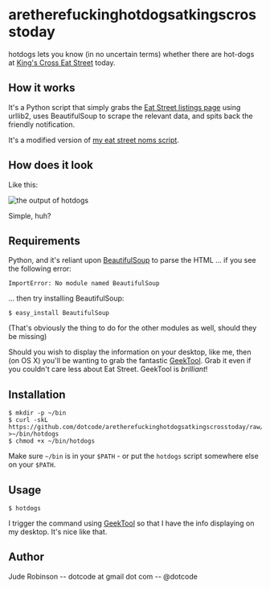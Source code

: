 aretherefuckinghotdogsatkingscrosstoday
==========
hotdogs lets you know (in no uncertain terms) whether there are hot-dogs at [King's Cross Eat Street](http://www.eat.st/) today.
	
	
How it works
------------
It's a Python script that simply grabs the [Eat Street listings page](http://www.eat.st/kings-cross/) using urllib2, uses BeautifulSoup to scrape the relevant data, and spits back the friendly notification.

It's a modified version of [my eat street noms script](https://github.com/dotcode/eat-street).
	
	
How does it look
----------------
Like this:

![the output of hotdogs](https://github.com/downloads/dotcode/aretherefuckinghotdogsatkingscrosstoday/hotdogs.png)
	
Simple, huh?

Requirements
------------
Python, and it's reliant upon [BeautifulSoup](http://www.crummy.com/software/BeautifulSoup/) to parse the HTML … if you see the following error:

	ImportError: No module named BeautifulSoup

… then try installing BeautifulSoup:

	$ easy_install BeautifulSoup

(That's obviously the thing to do for the other modules as well, should they be missing)

Should you wish to display the information on your desktop, like me, then (on OS X) you'll be wanting to grab the fantastic [GeekTool](http://projects.tynsoe.org/en/geektool/). Grab it even if you couldn't care less about Eat Street. GeekTool is *brilliant*!
	
	
Installation
------------
	$ mkdir -p ~/bin
	$ curl -skL https://github.com/dotcode/aretherefuckinghotdogsatkingscrosstoday/raw/master/hotdogs >~/bin/hotdogs
	$ chmod +x ~/bin/hotdogs
	
Make sure `~/bin` is in your `$PATH` - or put the `hotdogs` script somewhere else on your `$PATH`.
	
	
Usage
-----
	$ hotdogs
	
I trigger the command using [GeekTool](http://projects.tynsoe.org/en/geektool/) so that I have the info displaying on my desktop. It's nice like that.
	
	
Author
------
Jude Robinson
-- dotcode at gmail dot com
-- @dotcode